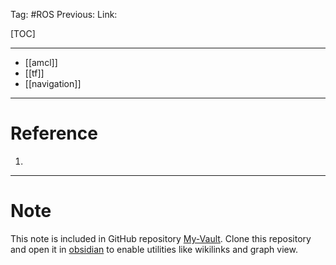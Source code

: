 Tag: #ROS 
Previous: 
Link: 

[TOC]

---

- [[amcl]]
- [[tf]]
- [[navigation]]

---

# Reference

1. 

---

# Note

This note is included in GitHub repository [My-Vault](https://github.com/LittleD3092/My-Vault.git). Clone this repository and open it in [obsidian](https://obsidian.md/) to enable utilities like wikilinks and graph view.